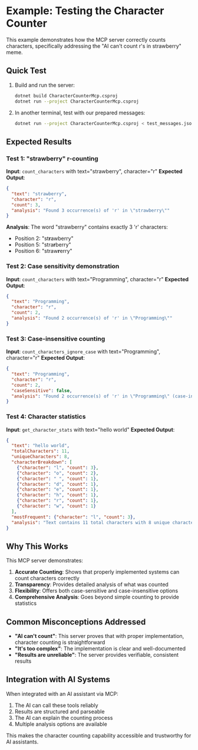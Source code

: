 # Example: Testing the Character Counter

This example demonstrates how the MCP server correctly counts characters, specifically addressing the "AI can't count r's in strawberry" meme.

## Quick Test

1. Build and run the server:
   ```bash
   dotnet build CharacterCounterMcp.csproj
   dotnet run --project CharacterCounterMcp.csproj
   ```

2. In another terminal, test with our prepared messages:
   ```bash
   dotnet run --project CharacterCounterMcp.csproj < test_messages.json
   ```

## Expected Results

### Test 1: "strawberry" r-counting
**Input**: `count_characters` with text="strawberry", character="r"
**Expected Output**: 
```json
{
  "text": "strawberry",
  "character": "r", 
  "count": 3,
  "analysis": "Found 3 occurrence(s) of 'r' in \"strawberry\""
}
```

**Analysis**: The word "strawberry" contains exactly 3 'r' characters:
- Position 2: "st**r**awberry"
- Position 5: "stra**r**berry" 
- Position 6: "straw**r**erry"

### Test 2: Case sensitivity demonstration
**Input**: `count_characters` with text="Programming", character="r"
**Expected Output**: 
```json
{
  "text": "Programming", 
  "character": "r",
  "count": 2,
  "analysis": "Found 2 occurrence(s) of 'r' in \"Programming\""
}
```

### Test 3: Case-insensitive counting
**Input**: `count_characters_ignore_case` with text="Programming", character="r"
**Expected Output**:
```json
{
  "text": "Programming",
  "character": "r", 
  "count": 2,
  "caseSensitive": false,
  "analysis": "Found 2 occurrence(s) of 'r' in \"Programming\" (case-insensitive)"
}
```

### Test 4: Character statistics
**Input**: `get_character_stats` with text="hello world"
**Expected Output**:
```json
{
  "text": "hello world",
  "totalCharacters": 11,
  "uniqueCharacters": 8,
  "characterBreakdown": [
    {"character": "l", "count": 3},
    {"character": "o", "count": 2},
    {"character": " ", "count": 1},
    {"character": "d", "count": 1},
    {"character": "e", "count": 1}, 
    {"character": "h", "count": 1},
    {"character": "r", "count": 1},
    {"character": "w", "count": 1}
  ],
  "mostFrequent": {"character": "l", "count": 3},
  "analysis": "Text contains 11 total characters with 8 unique characters"
}
```

## Why This Works

This MCP server demonstrates:

1. **Accurate Counting**: Shows that properly implemented systems can count characters correctly
2. **Transparency**: Provides detailed analysis of what was counted
3. **Flexibility**: Offers both case-sensitive and case-insensitive options
4. **Comprehensive Analysis**: Goes beyond simple counting to provide statistics

## Common Misconceptions Addressed

- **"AI can't count"**: This server proves that with proper implementation, character counting is straightforward
- **"It's too complex"**: The implementation is clear and well-documented
- **"Results are unreliable"**: The server provides verifiable, consistent results

## Integration with AI Systems

When integrated with an AI assistant via MCP:
1. The AI can call these tools reliably
2. Results are structured and parseable  
3. The AI can explain the counting process
4. Multiple analysis options are available

This makes the character counting capability accessible and trustworthy for AI assistants.
